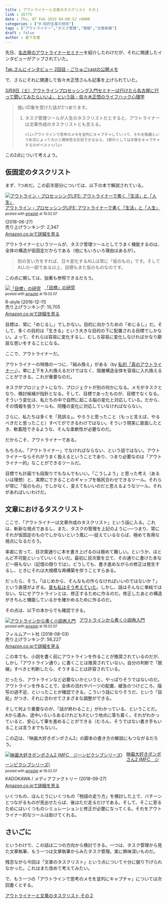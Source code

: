 ```yaml
---
title : アウトライナーと文章のタスクリスト その１
link : 26775
date : Thu, 07 Feb 2019 04:08:52 +0000
categories : ["0-知的生産の技術"]
tags : ["アウトライナー","タスク管理","情報","文章執筆"]
draft : false
author : 倉下忠憲
---
```


先日、<a href="https://rashita.net/blog/?p=26748">名古屋のアウトライナーセミナー</a>を紹介したわけだが、それに関連したインタビューがアップされていた。

<a href="https://scrapbox.io/goryugocast/Tak.%E3%81%95%E3%82%93%E3%81%AB%E3%82%A4%E3%83%B3%E3%82%BF%E3%83%93%E3%83%A5%E3%83%BC_2%E5%9B%9E%E7%9B%AE">Tak.さんにインタビュー 2回目 - ごりゅごcastの公開メモ</a>

で、さらにそれに関連して佐々木正悟さんも記事を上げられていた。

<a href="http://nokiba.hatenablog.jp/entry/2019/02/06/192434">3月9日（土）アウトラインプロセッシング入門セミナーは行けたら名古屋に行って聞いてみたらいいよ、という話 - 佐々木正悟のライフハック心理学</a>

<blockquote>

強い印象を受けた話が2つあります。

<ol>
	<li>タスク管理ツールが人生のタスクリストだとすると、アウトライナーは文章作成のタスクリストとも言える。</li>

	<li>アウトラインで思考のメモを並列にキャプチャしていって、それを階層という形式によって大小と関係性を区別できるなら、1断片としては文章をキャプチャするのがベスト</li>
</ol>

</blockquote>

この2点について考えよう。

<h2>仮固定のタスクリスト</h2>

まず、1つめだ。この前半部分については、以下の本で解説されている。

<div class="amazlet-box" style="margin-bottom:0px;"><div class="amazlet-image" style="float:left;margin:0px 12px 1px 0px;"><a href="http://www.amazon.co.jp/exec/obidos/ASIN/B07F3KN42K/rashita1000-22/ref=nosim/" name="amazletlink" target="_blank"><img src="https://images-fe.ssl-images-amazon.com/images/I/41nO1V43OIL._SL160_.jpg" alt="アウトライン・プロセッシングLIFE: アウトライナーで書く「生活」と「人生」" style="border: none;" /></a></div><div class="amazlet-info" style="line-height:120%; margin-bottom: 10px"><div class="amazlet-name" style="margin-bottom:10px;line-height:120%"><a href="http://www.amazon.co.jp/exec/obidos/ASIN/B07F3KN42K/rashita1000-22/ref=nosim/" name="amazletlink" target="_blank">アウトライン・プロセッシングLIFE: アウトライナーで書く「生活」と「人生」</a><div class="amazlet-powered-date" style="font-size:80%;margin-top:5px;line-height:120%">posted with <a href="http://www.amazlet.com/" title="amazlet" target="_blank">amazlet</a> at 19.02.07</div></div><div class="amazlet-detail"> (2018-06-27)<br />売り上げランキング: 2,347<br /></div><div class="amazlet-sub-info" style="float: left;"><div class="amazlet-link" style="margin-top: 5px"><a href="http://www.amazon.co.jp/exec/obidos/ASIN/B07F3KN42K/rashita1000-22/ref=nosim/" name="amazletlink" target="_blank">Amazon.co.jpで詳細を見る</a></div></div></div><div class="amazlet-footer" style="clear: left"></div></div>

アウトライナーというツールが、タスク管理ツールとしてうまく機能するのは、全体の構造が仮固定だからである（他にもいろいろ理由はあるが）。

<blockquote>
別の言い方をすれば、日々変化するALLは常に「仮のもの」です。そしてALLの一部である以上、目標もまた仮のものなのです。
</blockquote>

この点に関しては、拙著も参照できるだろう。

<div class="amazlet-box" style="margin-bottom:0px;"><div class="amazlet-image" style="float:left;margin:0px 12px 1px 0px;"><a href="http://www.amazon.co.jp/exec/obidos/ASIN/B01MXXFY28/rashita1000-22/ref=nosim/" name="amazletlink" target="_blank"><img src="https://images-fe.ssl-images-amazon.com/images/I/410t4sR1ziL._SL160_.jpg" alt="「目標」の研究" style="border: none;" /></a></div><div class="amazlet-info" style="line-height:120%; margin-bottom: 10px"><div class="amazlet-name" style="margin-bottom:10px;line-height:120%"><a href="http://www.amazon.co.jp/exec/obidos/ASIN/B01MXXFY28/rashita1000-22/ref=nosim/" name="amazletlink" target="_blank">「目標」の研究</a><div class="amazlet-powered-date" style="font-size:80%;margin-top:5px;line-height:120%">posted with <a href="http://www.amazlet.com/" title="amazlet" target="_blank">amazlet</a> at 19.02.07</div></div><div class="amazlet-detail">R-style (2016-12-11)<br />売り上げランキング: 10,705<br /></div><div class="amazlet-sub-info" style="float: left;"><div class="amazlet-link" style="margin-top: 5px"><a href="http://www.amazon.co.jp/exec/obidos/ASIN/B01MXXFY28/rashita1000-22/ref=nosim/" name="amazletlink" target="_blank">Amazon.co.jpで詳細を見る</a></div></div></div><div class="amazlet-footer" style="clear: left"></div></div>

目標は、常に「めじるし」でしかない。目的に向かうための「めじるし」だ。そして、多くの目的は「生きる」という大きな目的の下に配置される目標でしかない。よって、それらは容易に変化するし、むしろ容易に変化しなければかなり窮屈な思いをすることになる。

ここで、アウトライナーだ。

アウトライナーの特徴の一つに、「組み換え」がある（by <a href="http://www012.upp.so-net.ne.jp/renjitalk/outliners/real.html">私的「真のアウトライナー」</a>）。単に上下を入れ換えるだけではなく、階層構造全体を容易に入れ換えることができる。これが重要なのだ。

タスクがプロジェクトになり、プロジェクトが別の何かになる。メモがタスクとなり、検討候補が指針となる。そして、目標であったものが、目標でなくなる。そういう変化は、私たちの中で自然に起こる脳の変化と対応している。だから、その情報を扱うツールも、同種の変化に対応していなければならない。

さらに、私たちは多くを「見誤る」。やろうと思ったこと（もっと言えば、やるべきだと思ったこと）すべてができるわけではない。そういう現実に直面したとき、軟着陸できるような、そんな柔軟性が必要なのだ。

だからこそ、アウトライナーである。

もちろん、「アウトライナー」でなければならない、という話ではない。アウトライナーならそれがうまく扱えるということであり、つまり必要なのは「アウトライナー的」なことができるツールだ。

目標でも計画でも段取りでもなんでもいい。「こうしよう」と思った考え（あるいは理想）と、実際にできることのギャップを帳尻合わせできるツール。それらが常に「仮のもの」でしかなく、変えてもいいのだと思えるようなツール。それがあればいいわけだ。

<h2>文章におけるタスクリスト</h2>

ここで、「アウトライナーは文章作成のタスクリスト」という話に入る。これは、斬新な視点であるし、また、タスクの管理を上記のように──つまり、常にそれが仮固定のものでしかないという風に──捉えているならば、極めて有用な視点になるだろう。

率直に言って、目次案通りに本を書き上げるのは極めて難しい。というか、ほとんど不可能といっていいくらいだ。最初に目次案を立て、その通りに書けた本など一冊もない（記憶の限りでは）。どうしても、書き進めながらの修正は発生するし、ときにそれは大規模な再構築を伴うことすらある。

だったら、そう。「はじめから、そんなもの作らなければいいのではないか？」という直感がよぎる。<a href="https://rashita.net/blog/?p=10545">昔も私はそう考えていた</a>。しかし、話はそんなに単純ではない。なにせアウトラインとは、修正するために作るのだ。修正したあとの構造がきちんと機能しているかを確かめるために作るのだ。

その点は、以下の本からでも確認できる。

<div class="amazlet-box" style="margin-bottom:0px;"><div class="amazlet-image" style="float:left;margin:0px 12px 1px 0px;"><a href="http://www.amazon.co.jp/exec/obidos/ASIN/B074TZ29TF/rashita1000-22/ref=nosim/" name="amazletlink" target="_blank"><img src="https://images-fe.ssl-images-amazon.com/images/I/411DAmbsEPL._SL160_.jpg" alt="アウトラインから書く小説再入門" style="border: none;" /></a></div><div class="amazlet-info" style="line-height:120%; margin-bottom: 10px"><div class="amazlet-name" style="margin-bottom:10px;line-height:120%"><a href="http://www.amazon.co.jp/exec/obidos/ASIN/B074TZ29TF/rashita1000-22/ref=nosim/" name="amazletlink" target="_blank">アウトラインから書く小説再入門</a><div class="amazlet-powered-date" style="font-size:80%;margin-top:5px;line-height:120%">posted with <a href="http://www.amazlet.com/" title="amazlet" target="_blank">amazlet</a> at 19.02.07</div></div><div class="amazlet-detail">フィルムアート社 (2018-08-03)<br />売り上げランキング: 56,227<br /></div><div class="amazlet-sub-info" style="float: left;"><div class="amazlet-link" style="margin-top: 5px"><a href="http://www.amazon.co.jp/exec/obidos/ASIN/B074TZ29TF/rashita1000-22/ref=nosim/" name="amazletlink" target="_blank">Amazon.co.jpで詳細を見る</a></div></div></div><div class="amazlet-footer" style="clear: left"></div></div>

この本でも、小説を書く前にアウトラインを作ることが推奨されているのだが、しかし「アウトライン通り」に書くことは推奨されていない。自分の判断で「脱線」すべきと判断したら、そうすることは許容されている。

だったら、アウトラインなど必要ないかというと、やっぱりそうではないのだ。アウトラインを作ることで、全体の流れやパーツの配置、緩急のつけどころ、描写の過不足、といったことが確認できる。こういう話になりそうだ、という「目処」がつき、それに合わせてさまざまな調整ができる。

そして何より重要なのが、「話が終わること」がわかっている、ということだ。Aから進み、途中いろいろあるけれどもXという地点に落ち着く。それがわかっていると、安心して筆を進めることができる（むろん、そうではない書き手もいることは言うまでもない）。

この辺は、『映画大好きポンポさん2』の脚本の書き方の解説にもつながるだろう。

<div class="amazlet-box" style="margin-bottom:0px;"><div class="amazlet-image" style="float:left;margin:0px 12px 1px 0px;"><a href="http://www.amazon.co.jp/exec/obidos/ASIN/B07H7YNV5F/rashita1000-22/ref=nosim/" name="amazletlink" target="_blank"><img src="https://images-fe.ssl-images-amazon.com/images/I/51qENuT1mpL._SL160_.jpg" alt="映画大好きポンポさん2 (MFC　ジーンピクシブシリーズ)" style="border: none;" /></a></div><div class="amazlet-info" style="line-height:120%; margin-bottom: 10px"><div class="amazlet-name" style="margin-bottom:10px;line-height:120%"><a href="http://www.amazon.co.jp/exec/obidos/ASIN/B07H7YNV5F/rashita1000-22/ref=nosim/" name="amazletlink" target="_blank">映画大好きポンポさん2 (MFC　ジーンピクシブシリーズ)</a><div class="amazlet-powered-date" style="font-size:80%;margin-top:5px;line-height:120%">posted with <a href="http://www.amazlet.com/" title="amazlet" target="_blank">amazlet</a> at 19.02.07</div></div><div class="amazlet-detail">KADOKAWA / メディアファクトリー (2018-09-27)<br /></div><div class="amazlet-sub-info" style="float: left;"><div class="amazlet-link" style="margin-top: 5px"><a href="http://www.amazon.co.jp/exec/obidos/ASIN/B07H7YNV5F/rashita1000-22/ref=nosim/" name="amazletlink" target="_blank">Amazon.co.jpで詳細を見る</a></div></div></div><div class="amazlet-footer" style="clear: left"></div></div>

いくつもの、ほんとうにいくつもの「物語の走り方」を検討した上で、バチーンとつながるものが見出せたらば、後はただ走るだけである。そして、そこに至るためにはいくつものシミュレーションと修正が必要になってくる。それをアウトライナー的なツールは助けてくれる。

<h2>さいごに</h2>

というわけで、この話は二つの方向から検討できる。一つは、タスク管理から見た文章執筆、もう一つは文章執筆からみたタスク管理。実に興味深いものだ。

残念ながら今回は「文章のタスクリスト」という点について十分に掘り下げられなかった。これはまた改めて考えてみたい。

で、もう一つの「アウトラインで思考のメモを並列にキャプチャ」については次回書くとする。

<a href="https://rashita.net/blog/?p=26783">アウトライナーと文章のタスクリスト その２</a>
